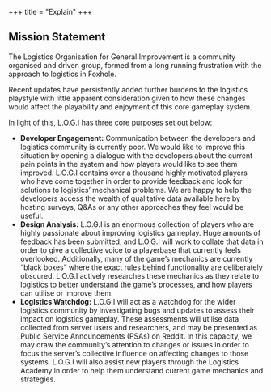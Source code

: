 +++
title = "Explain"
+++

## Mission Statement

The Logistics Organisation for General Improvement is a community organised and driven group, formed from a long running frustration with the approach to logistics in Foxhole.

Recent updates have persistently added further burdens to the logistics playstyle with little apparent consideration given to how these changes would affect the playability and enjoyment of this core gameplay system.

In light of this, L.O.G.I has three core purposes set out below:

* **Developer Engagement:** Communication between the developers and logistics community is currently poor. 
    We would like to improve this situation by opening a dialogue with the developers about the current pain points in the system and how players would like to see them improved.
    L.O.G.I contains over a thousand highly motivated players who have come together in order to provide feedback and look for solutions to logistics’ mechanical problems. 
    We are happy to help the developers access the wealth of qualitative data available here by hosting surveys, Q&As or any other approaches they feel would be useful.
* **Design Analysis:** L.O.G.I is an enormous collection of players who are highly passionate about improving logistics gameplay.
    Huge amounts of feedback has been submitted, and L.O.G.I will work to collate that data in order to give a collective voice to a playerbase that currently feels overlooked. 
    Additionally, many of the game’s mechanics are currently “black boxes” where the exact rules behind functionality are deliberately obscured.
    L.O.G.I actively researches these mechanics as they relate to logistics to better understand the game’s processes, and how players can utilise or improve them.
* **Logistics Watchdog:** L.O.G.I will act as a watchdog for the wider logistics community by investigating bugs and updates to assess their impact on logistics gameplay.
    These assessments will utilise data collected from server users and researchers, and may be presented as Public Service Announcements (PSAs) on Reddit.
    In this capacity, we may draw the community’s attention to changes or issues in order to focus the server’s collective influence on affecting changes to those systems.
    L.O.G.I will also assist new players through the Logistics Academy in order to help them understand current game mechanics and strategies. 

